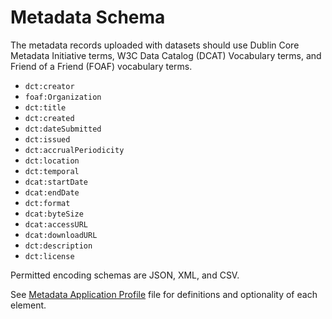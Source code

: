 # **Metadata Schema** <br />

The metadata records uploaded with datasets should use Dublin Core Metadata Initiative terms, W3C Data Catalog (DCAT) Vocabulary terms, and Friend of a Friend (FOAF) vocabulary terms. <br />
 
- `dct:creator`
- `foaf:Organization` 
- `dct:title` 
- `dct:created` 
- `dct:dateSubmitted` 
- `dct:issued` 
- `dct:accrualPeriodicity` 
- `dct:location`
- `dct:temporal`
- `dcat:startDate` 
- `dcat:endDate` 
- `dct:format` 
- `dcat:byteSize` 
- `dcat:accessURL`
- `dcat:downloadURL`
- `dct:description`
- `dct:license`

Permitted encoding schemas are JSON, XML, and CSV. <br />

See [Metadata Application Profile](Alsbury_MetadataAppProfile.xlsx) file for definitions and optionality of each element.  <br />
